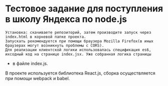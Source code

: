 # Тестовое задание для поступления в школу Яндекса по node.js
    Установка: скачиваете репозиторий, затем производите запуск через index.html в корневой папке проекта.
    Запускать рекомендуется при помощи браузера Mozilla Firefox(в иных браузерах могут возникнуть проблемы с CORS).
    Для реализации клиентской логики использовалась спецификация es6, ихсодный код на странице index.jsx. Уже собранная логика страницы
- в файле index.js. 

В проекте используется библиотека React.js, сборка осуществляется при помощи webpack и babel.

